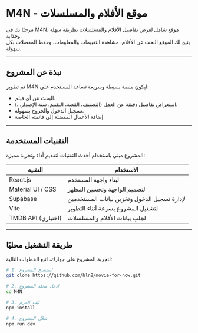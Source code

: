 # M4N - موقع الأفلام والمسلسلات

مرحبًا بك في M4N، موقع شامل لعرض تفاصيل الأفلام والمسلسلات بطريقة سهلة وجذابة.  
يتيح لك الموقع البحث عن الأفلام، مشاهدة التقييمات والمعلومات، وحفظ المفضلات بكل سهولة.

---

## نبذة عن المشروع
تم تطوير M4N ليكون منصة بسيطة وسريعة تساعد المستخدم على:
- البحث عن أي فيلم.
- استعراض تفاصيل دقيقة عن العمل (التصنيف، القصة، التقييم، سنة الإصدار...).
- تسجيل الدخول والخروج بسهولة.
- إضافة الأعمال المفضلة إلى قائمته الخاصة.

---

## التقنيات المستخدمة
المشروع مبني باستخدام أحدث التقنيات لتقديم أداء وتجربة مميزة:

| التقنية | الاستخدام |
|----------|------------|
| React.js | لبناء واجهة المستخدم |
| Material UI / CSS | لتصميم الواجهة وتحسين المظهر |
| Supabase | لإدارة تسجيل الدخول وتخزين بيانات المستخدمين |
| Vite | لتشغيل المشروع بسرعة أثناء التطوير |
| TMDB API (اختياري) | لجلب بيانات الأفلام والمسلسلات |

---

## طريقة التشغيل محليًا
لتجربة المشروع على جهازك، اتبع الخطوات التالية:

```bash
# 1. استنسخ المشروع
git clone https://github.com/hln8/movie-for-now.git

# 2. ادخل مجلد المشروع
cd M4N

# 3. ثبّت الحزم
npm install

# 4. شغّل المشروع
npm run dev
